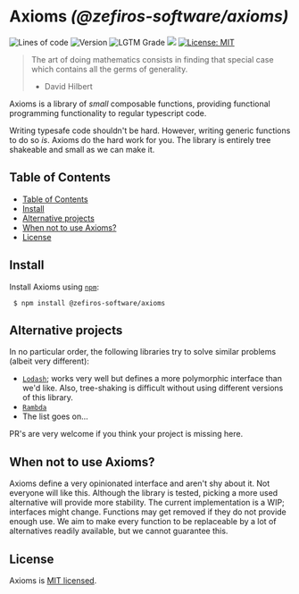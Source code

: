 # Axioms _(@zefiros-software/axioms)_

<p>
  <img alt="Lines of code" src="https://img.shields.io/tokei/lines/github/zefiros-software/axioms">
  <img alt="Version" src="https://img.shields.io/github/package-json/v/zefiros-software/axioms" />
  <img alt="LGTM Grade" src="https://img.shields.io/lgtm/grade/javascript/github/zefiros-software/axioms">
  <img src="https://img.shields.io/badge/node-%3E%3D16-blue.svg" />
  <a href="#" target="_blank">
    <img alt="License: MIT" src="https://img.shields.io/badge/License-MIT-yellow.svg" />
  </a>
</p>

> The art of doing mathematics consists in finding that special case which contains all the germs of generality.
>
> -   David Hilbert

Axioms is a library of *small* composable functions, providing functional programming functionality to regular typescript code.

Writing typesafe code shouldn't be hard. However, writing generic functions to do so *is*. Axioms do the hard work for you. The library is entirely tree shakeable and small as we can make it.

## Table of Contents

<!-- toc -->

- [Table of Contents](#table-of-contents)
- [Install](#install)
- [Alternative projects](#alternative-projects)
- [When not to use Axioms?](#when-not-to-use-axioms)
- [License](#license)

<!-- tocstop -->

## Install

Install Axioms using [`npm`](https://www.npmjs.com/):

```console
 $ npm install @zefiros-software/axioms
```

## Alternative projects

In no particular order, the following libraries try to solve similar problems (albeit very different):

- [`Lodash`](https://github.com/lodash/lodash); works very well but defines a more polymorphic interface than we'd like. Also, tree-shaking is difficult without using different versions of this library.
- [`Rambda`](https://ramdajs.com/)
- The list goes on...

PR's are very welcome if you think your project is missing here.

## When not to use Axioms?

Axioms define a very opinionated interface and aren't shy about it. Not everyone will like this.
Although the library is tested, picking a more used alternative will provide more stability.
The current implementation is a WIP; interfaces might change. Functions may get removed if they do not provide enough use. We aim to make every function to be replaceable by a lot of alternatives readily available, but we cannot guarantee this.

## License

Axioms is [MIT licensed](./LICENSE).

